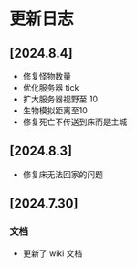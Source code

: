 # 更新日志

## [2024.8.4]
- 修复怪物数量
- 优化服务器 tick
- 扩大服务器视野至 10
- 生物模拟距离至10
- 修复死亡不传送到床而是主城

## [2024.8.3]
- 修复床无法回家的问题

## [2024.7.30]

### 文档
- 更新了 wiki 文档

